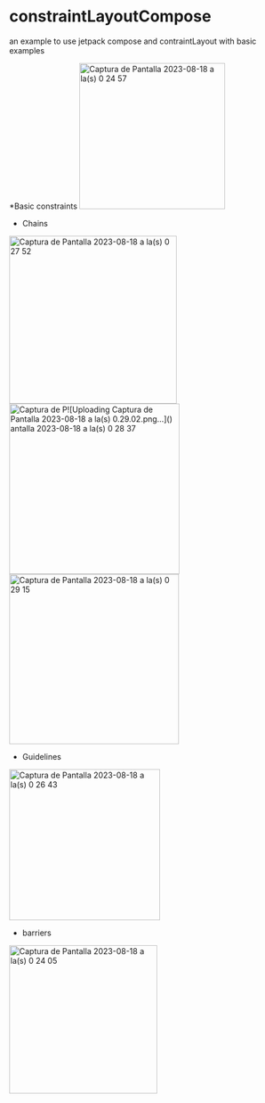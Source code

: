 # constraintLayoutCompose
an example to use jetpack compose and contraintLayout with basic examples

*Basic constraints
<img width="262" alt="Captura de Pantalla 2023-08-18 a la(s) 0 24 57" src="https://github.com/linkin123/constraintLayoutCompose/assets/32915971/0b13867a-5f49-4687-8ccd-a67df2f6a69a">

* Chains
<img width="301" alt="Captura de Pantalla 2023-08-18 a la(s) 0 27 52" src="https://github.com/linkin123/constraintLayoutCompose/assets/32915971/a4a2772a-1566-4fc0-8c6b-8549657d61b3">
<img width="306" alt="Captura de P![Uploading Captura de Pantalla 2023-08-18 a la(s) 0.29.02.png…]()
antalla 2023-08-18 a la(s) 0 28 37" src="https://github.com/linkin123/constraintLayoutCompose/assets/32915971/17cca6a5-8e4b-4c20-b406-ab112580feb3">
<img width="305" alt="Captura de Pantalla 2023-08-18 a la(s) 0 29 15" src="https://github.com/linkin123/constraintLayoutCompose/assets/32915971/17385692-d7f1-4f62-a63b-8f2c0d430808">

* Guidelines
<img width="271" alt="Captura de Pantalla 2023-08-18 a la(s) 0 26 43" src="https://github.com/linkin123/constraintLayoutCompose/assets/32915971/71a167d0-cb74-438e-9be8-ecf1a8c94f32">

* barriers
<img width="266" alt="Captura de Pantalla 2023-08-18 a la(s) 0 24 05" src="https://github.com/linkin123/constraintLayoutCompose/assets/32915971/6b1137b9-2ff5-4051-b70f-2fa899db0a2d">
